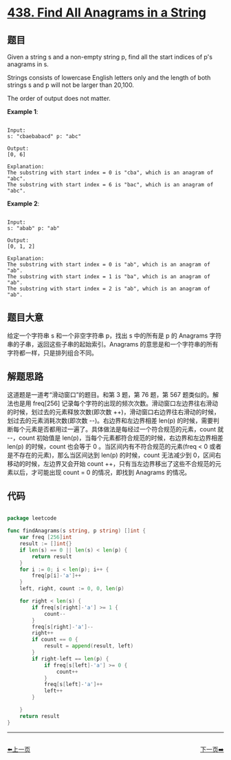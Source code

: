 # [438. Find All Anagrams in a String](https://leetcode.com/problems/find-all-anagrams-in-a-string/)

## 题目

Given a string s and a non-empty string p, find all the start indices of p's anagrams in s.

Strings consists of lowercase English letters only and the length of both strings s and p will not be larger than 20,100.

The order of output does not matter.


**Example 1**:

```

Input:
s: "cbaebabacd" p: "abc"

Output:
[0, 6]

Explanation:
The substring with start index = 0 is "cba", which is an anagram of "abc".
The substring with start index = 6 is "bac", which is an anagram of "abc".

```

**Example 2**:

```

Input:
s: "abab" p: "ab"

Output:
[0, 1, 2]

Explanation:
The substring with start index = 0 is "ab", which is an anagram of "ab".
The substring with start index = 1 is "ba", which is an anagram of "ab".
The substring with start index = 2 is "ab", which is an anagram of "ab".

```

## 题目大意

给定一个字符串 s 和一个非空字符串 p，找出 s 中的所有是 p 的 Anagrams 字符串的子串，返回这些子串的起始索引。Anagrams 的意思是和一个字符串的所有字符都一样，只是排列组合不同。

## 解题思路

这道题是一道考“滑动窗口”的题目。和第 3 题，第 76 题，第 567 题类似的。解法也是用 freq[256] 记录每个字符的出现的频次次数。滑动窗口左边界往右滑动的时候，划过去的元素释放次数(即次数 ++)，滑动窗口右边界往右滑动的时候，划过去的元素消耗次数(即次数 \-\-)。右边界和左边界相差 len(p) 的时候，需要判断每个元素是否都用过一遍了。具体做法是每经过一个符合规范的元素，count 就 \-\-，count 初始值是 len(p)，当每个元素都符合规范的时候，右边界和左边界相差 len(p) 的时候，count 也会等于 0 。当区间内有不符合规范的元素(freq < 0 或者是不存在的元素)，那么当区间达到 len(p) 的时候，count 无法减少到 0，区间右移动的时候，左边界又会开始 count ++，只有当左边界移出了这些不合规范的元素以后，才可能出现 count = 0 的情况，即找到 Anagrams 的情况。
















## 代码

```go

package leetcode

func findAnagrams(s string, p string) []int {
	var freq [256]int
	result := []int{}
	if len(s) == 0 || len(s) < len(p) {
		return result
	}
	for i := 0; i < len(p); i++ {
		freq[p[i]-'a']++
	}
	left, right, count := 0, 0, len(p)

	for right < len(s) {
		if freq[s[right]-'a'] >= 1 {
			count--
		}
		freq[s[right]-'a']--
		right++
		if count == 0 {
			result = append(result, left)
		}
		if right-left == len(p) {
			if freq[s[left]-'a'] >= 0 {
				count++
			}
			freq[s[left]-'a']++
			left++
		}

	}
	return result
}

```


----------------------------------------------
<div style="display: flex;justify-content: space-between;align-items: center;">
<p><a href="https://books.halfrost.com/leetcode/ChapterFour/0437.Path-Sum-III/">⬅️上一页</a></p>
<p><a href="https://books.halfrost.com/leetcode/ChapterFour/0441.Arranging-Coins/">下一页➡️</a></p>
</div>
